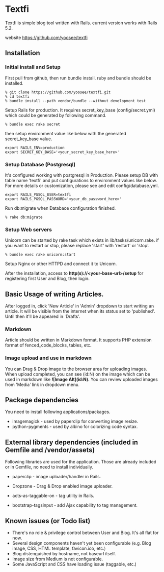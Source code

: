 # Textfi

Textfi is simple blog tool written with Rails. current version works with Rails 5.2.

website https://github.com/yoosee/textfi

## Installation

### Initial install and Setup

First pull from github, then run bundle install. ruby and bundle should be installed.

~~~
% git clone https://github.com/yoosee/textfi.git
% cd textfi
% bundle install --path vendor/bundle --without development test
~~~

Setup Rails for production. It requires secret_key_base (config/secret.yml) which could be generated by following command.

~~~
% bundle exec rake secret
~~~

then setup environment value like below with the generated secret_key_base value.

~~~
export RAILS_ENV=production
export SECRET_KEY_BASE='<your_secret_key_base_here>'
~~~

### Setup Database (Postgresql)

It's configured working with postgresql in Production. Please setup DB with table name 'textfi' and put configurations to environment values like below. For more details or customization, please see and edit config/database.yml.

~~~
export RAILS_PGSQL_USER=textfi
export RAILS_PGSQL_PASSWORD='<your_db_password_here>'
~~~

Run db:migrate when Databace configuration finished.

~~~
% rake db:migrate
~~~

### Setup Web servers

Unicorn can be started by rake task which exists in lib/tasks/unicorn.rake. 
if you want to restart or stop, please replace 'start' with 'restart' or 'stop'. 

~~~
% bundle exec rake unicorn:start
~~~

Setup Nginx or other HTTPD and connect it to Unicorn.

After the installation, access to **http(s)://\<your-base-url\>/setup** for registering first User and Blog, then login.

## Basic Usage of writing Articles.

After logged in, click 'New Article' in 'Admin' dropdown to start writing an article. It will be visible from the internet when its status set to 'published'. Until then it'll be appeared in 'Drafts'.

### Markdown

Article should be written in Markdown format. It supports PHP extension format of fenced_code_blocks, tables, etc.

### Image upload and use in markdown

You can Drag & Drop image to the browser area for uploading images. When upload completed, you can see (id:N) on the image which can be used in markdown like **\!\[Image Alt\]\(id:N\)**. You can review uploaded images from 'Media' link in dropdown menu.

## Package dependencies

You need to install following applications/packages.

* imagemagick - used by paperclip for converting image resize.
* python-pygments - used by albino for colorizing code syntax.


## External library dependencies (included in Gemfile and /vendor/assets)

Following libraries are used for the application. Those are already included or in Gemfile, no need to install individually.

* paperclip - image uploader/handler in Rails.
* Dropzone - Drag & Drop enabled image uploader.

* acts-as-taggable-on - tag utility in Rails.
* bootstrap-tagsinput - add Ajax capability to tag management.

## Known issues (or Todo list)

* There's no role & privilege control between User and Blog. It's all flat for now.
* Several design components haven't yet been configurable (e.g. Blog image, CSS, HTML template, favicon.ico, etc.)
* Blog distenguished by hostname, not baseurl itself.
* Image size from Medium is not configurable.
* Some JavaScript and CSS have loading issue (taggable, etc.)

